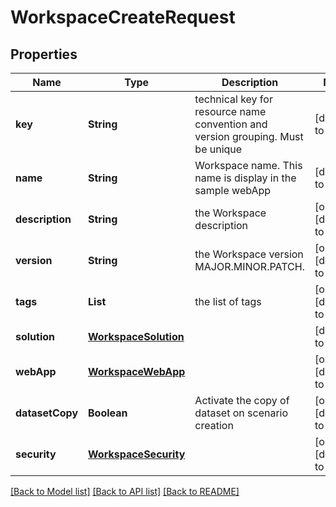 # WorkspaceCreateRequest
## Properties

| Name | Type | Description | Notes |
|------------ | ------------- | ------------- | -------------|
| **key** | **String** | technical key for resource name convention and version grouping. Must be unique | [default to null] |
| **name** | **String** | Workspace name. This name is display in the sample webApp | [default to null] |
| **description** | **String** | the Workspace description | [optional] [default to null] |
| **version** | **String** | the Workspace version MAJOR.MINOR.PATCH. | [optional] [default to null] |
| **tags** | **List** | the list of tags | [optional] [default to null] |
| **solution** | [**WorkspaceSolution**](WorkspaceSolution.md) |  | [default to null] |
| **webApp** | [**WorkspaceWebApp**](WorkspaceWebApp.md) |  | [optional] [default to null] |
| **datasetCopy** | **Boolean** | Activate the copy of dataset on scenario creation | [optional] [default to true] |
| **security** | [**WorkspaceSecurity**](WorkspaceSecurity.md) |  | [optional] [default to null] |

[[Back to Model list]](../README.md#documentation-for-models) [[Back to API list]](../README.md#documentation-for-api-endpoints) [[Back to README]](../README.md)

